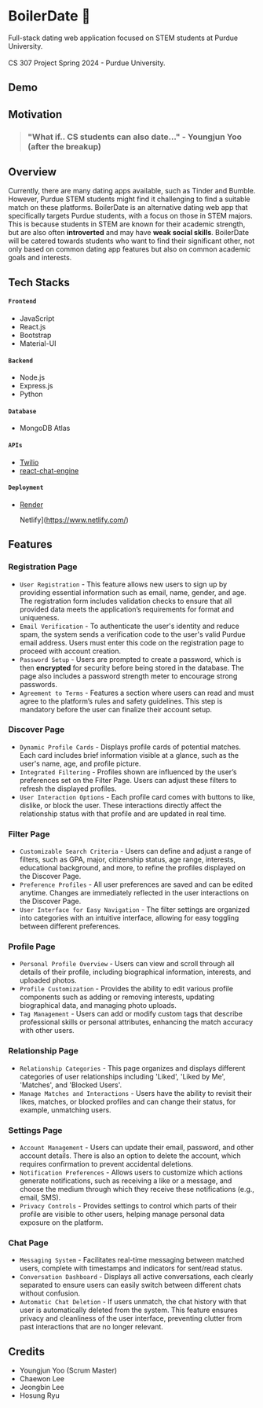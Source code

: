 # BoilerDate 🥵

Full-stack dating web application focused on STEM students at Purdue University. <br /> <br />
CS 307 Project Spring 2024 - Purdue University.



## Demo



## Motivation

> ### "What if.. CS students can also date…" - Youngjun Yoo (after the breakup)

## Overview

Currently, there are many dating apps available, such as Tinder and Bumble. However, Purdue STEM students might find it challenging to find a suitable match on these platforms. BoilerDate is an alternative dating web app that specifically targets Purdue students, with a focus on those in STEM majors. This is because students in STEM are known for their academic strength, but are also often **introverted** and may have **weak social skills**. BoilerDate will be catered towards students who want to find their significant other, not only based on common dating app features but also on common academic goals and interests. 

## Tech Stacks

#### `Frontend`

- JavaScript
- React.js
- Bootstrap
- Material-UI

#### `Backend`

- Node.js
- Express.js
- Python

#### `Database`

- MongoDB Atlas

#### `APIs`

- [Twilio](https://www.twilio.com/en-us/messaging/programmable-messaging-api)
- [react-chat-engine](https://rest.chatengine.io/)

####  `Deployment`

- [Render](https://render.com/)

  Netlify](https://www.netlify.com/)

## Features

### Registration Page
- `User Registration` - This feature allows new users to sign up by providing essential information such as email, name, gender, and age. The registration form includes validation checks to ensure that all provided data meets the application’s requirements for format and uniqueness.
- `Email Verification` - To authenticate the user's identity and reduce spam, the system sends a verification code to the user's valid Purdue email address. Users must enter this code on the registration page to proceed with account creation.
- `Password Setup` - Users are prompted to create a password, which is then __encrypted__ for security before being stored in the database. The page also includes a password strength meter to encourage strong passwords.
- `Agreement to Terms` - Features a section where users can read and must agree to the platform’s rules and safety guidelines. This step is mandatory before the user can finalize their account setup.

### Discover Page
 - `Dynamic Profile Cards` - Displays profile cards of potential matches. Each card includes brief information visible at a glance, such as the user's name, age, and profile picture.
 - `Integrated Filtering` - Profiles shown are influenced by the user’s preferences set on the Filter Page. Users can adjust these filters to refresh the displayed profiles.
 - `User Interaction Options` - Each profile card comes with buttons to like, dislike, or block the user. These interactions directly affect the relationship status with that profile and are updated in real time.

### Filter Page
- `Customizable Search Criteria` - Users can define and adjust a range of filters, such as GPA, major, citizenship status, age range, interests, educational background, and more, to refine the profiles displayed on the Discover Page.
- `Preference Profiles` - All user preferences are saved and can be edited anytime. Changes are immediately reflected in the user interactions on the Discover Page.
- `User Interface for Easy Navigation` - The filter settings are organized into categories with an intuitive interface, allowing for easy toggling between different preferences.

### Profile Page
- `Personal Profile Overview` - Users can view and scroll through all details of their profile, including biographical information, interests, and uploaded photos.
- `Profile Customization` - Provides the ability to edit various profile components such as adding or removing interests, updating biographical data, and managing photo uploads.
- `Tag Management` - Users can add or modify custom tags that describe professional skills or personal attributes, enhancing the match accuracy with other users.

### Relationship Page
- `Relationship Categories` - This page organizes and displays different categories of user relationships including 'Liked', 'Liked by Me', 'Matches', and 'Blocked Users'.
- `Manage Matches and Interactions` - Users have the ability to revisit their likes, matches, or blocked profiles and can change their status, for example, unmatching users.

### Settings Page
- `Account Management` - Users can update their email, password, and other account details. There is also an option to delete the account, which requires confirmation to prevent accidental deletions.
- `Notification Preferences` - Allows users to customize which actions generate notifications, such as receiving a like or a message, and choose the medium through which they receive these notifications (e.g., email, SMS).
- `Privacy Controls` - Provides settings to control which parts of their profile are visible to other users, helping manage personal data exposure on the platform.

### Chat Page
- `Messaging System` - Facilitates real-time messaging between matched users, complete with timestamps and indicators for sent/read status.
- `Conversation Dashboard` - Displays all active conversations, each clearly separated to ensure users can easily switch between different chats without confusion.
- `Automatic Chat Deletion` - If users unmatch, the chat history with that user is automatically deleted from the system. This feature ensures privacy and cleanliness of the user interface, preventing clutter from past interactions that are no longer relevant.
 
## Credits
- Youngjun Yoo (Scrum Master)
- Chaewon Lee 
- Jeongbin Lee
- Hosung Ryu
  
